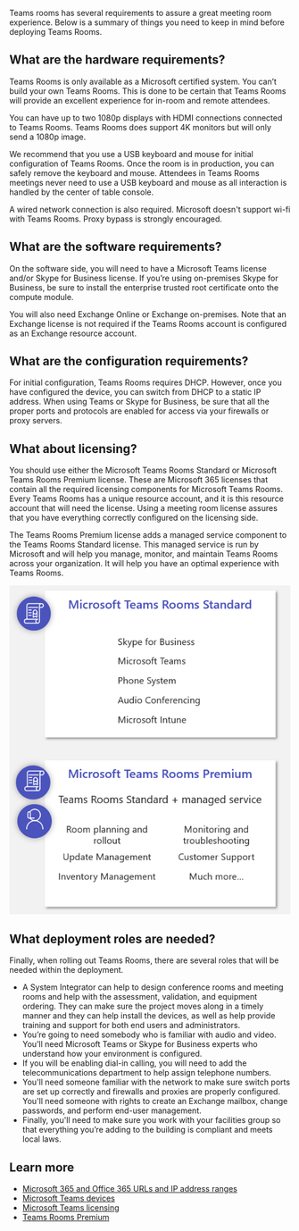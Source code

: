 Teams rooms has several requirements to assure a great meeting room experience. Below is a summary of things you need to keep in mind before deploying Teams Rooms.

## What are the hardware requirements?

Teams Rooms is only available as a Microsoft  certified system. You can’t build your own Teams Rooms. This is done to be certain that Teams Rooms will provide an excellent experience for in-room and remote attendees.

You can have up to two 1080p displays with HDMI connections connected to Teams Rooms. Teams Rooms does support 4K monitors but will only send a 1080p image.

We recommend that you use a USB keyboard and mouse for initial configuration of Teams Rooms. Once the room is in production, you can safely remove the keyboard and mouse. Attendees in Teams Rooms meetings never need to use a USB keyboard and mouse as all interaction is handled by the center of table console.

A wired network connection is also required. Microsoft doesn't support wi-fi with Teams Rooms. Proxy bypass is strongly encouraged.

## What are the software requirements?

On the software side, you will need to have a Microsoft Teams license and/or Skype for Business license. If you’re using on-premises Skype for Business, be sure to install the enterprise trusted root certificate onto the compute module.

You will also need Exchange Online or Exchange on-premises. Note that an Exchange license is not required if the Teams Rooms account is configured as an Exchange resource account.

## What are the configuration requirements?

For initial configuration, Teams Rooms requires DHCP. However, once you have configured the device, you can switch from DHCP to a static IP address. 
When using Teams or Skype for Business, be sure that all the proper ports and protocols are enabled for access via your firewalls or proxy servers.

## What about licensing?

You should use either the Microsoft Teams Rooms Standard or Microsoft Teams Rooms Premium license. These are Microsoft 365 licenses that contain all the required licensing components for Microsoft Teams Rooms.  Every Teams Rooms has a unique resource account, and it is this resource account that will need the license. Using a meeting room license assures that you have everything correctly configured on the licensing side.

The Teams Rooms Premium license adds a managed service component to the Teams Rooms Standard license. This managed service is run by Microsoft and will help you manage, monitor, and maintain Teams Rooms across your organization. It will help you have an optimal experience with Teams Rooms. 

![Standard versus premium licensing](../media/standard-premium-license.png)

## What deployment roles are needed?

Finally, when rolling out Teams Rooms, there are several roles that will be needed within the deployment.
 
- A System Integrator can help to design conference rooms and meeting rooms and help with the assessment, validation, and equipment ordering. They can make sure the project moves along in a timely manner and they can help install the devices, as well as help provide training and support for both end users and administrators.
- You’re going to need somebody who is familiar with audio and video. You’ll  need Microsoft Teams or Skype for Business experts who understand how your environment is configured.
- If you will be enabling dial-in calling, you will need to add the telecommunications department to help assign telephone numbers. 
- You'll need someone familiar with the network to make sure switch ports are set up correctly and firewalls and proxies are properly configured. You'll need someone with rights to create an Exchange mailbox, change passwords, and perform end-user management. 
- Finally, you'll need to make sure you work with your facilities group so that everything you’re adding to the building is compliant and meets local laws.

## Learn more

- [Microsoft 365 and Office 365 URLs and IP address ranges](https://docs.microsoft.com/microsoftteams/office-365-urls-ip-address-ranges?azure-portal=true)
- [Microsoft Teams devices](https://www.microsoft.com/microsoft-365/microsoft-teams/across-devices/devices/category?devicetype=20?azure-portal=true)
- [Microsoft Teams licensing](https://docs.microsoft.com/microsoftteams/rooms/rooms-licensing?azure-portal=true)
- [Teams Rooms Premium](https://rooms.microsoft.com?azure-portal=true)
